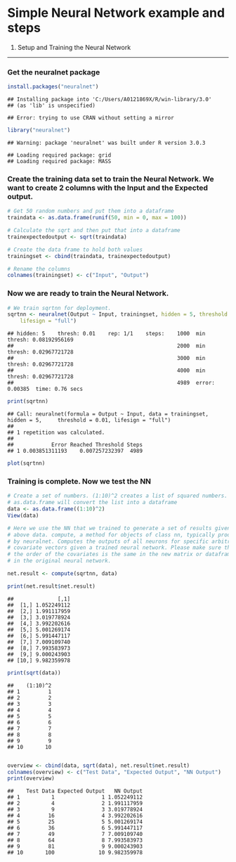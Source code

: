 Simple Neural Network example and steps
========================================================
1. Setup and Training the Neural Network
--------------
### Get the neuralnet package

```r
install.packages("neuralnet")
```

```
## Installing package into 'C:/Users/A0121869X/R/win-library/3.0'
## (as 'lib' is unspecified)
```

```
## Error: trying to use CRAN without setting a mirror
```

```r
library("neuralnet")
```

```
## Warning: package 'neuralnet' was built under R version 3.0.3
```

```
## Loading required package: grid
## Loading required package: MASS
```


### Create the training data set to train the Neural Network. We want to create 2 columns with the Input and the Expected output.

```r
# Get 50 random numbers and put them into a dataframe
traindata <- as.data.frame(runif(50, min = 0, max = 100))

# Calculate the sqrt and then put that into a dataframe
trainexpectedoutput <- sqrt(traindata)

# Create the data frame to hold both values
trainingset <- cbind(traindata, trainexpectedoutput)

# Rename the columns
colnames(trainingset) <- c("Input", "Output")
```


### Now we are ready to train the Neural Network.

```r
# We train sqrtnn for deployment.
sqrtnn <- neuralnet(Output ~ Input, trainingset, hidden = 5, threshold = 0.01, 
    lifesign = "full")
```

```
## hidden: 5    thresh: 0.01    rep: 1/1    steps:    1000	min thresh: 0.08192956169
##                                                    2000	min thresh: 0.02967721728
##                                                    3000	min thresh: 0.02967721728
##                                                    4000	min thresh: 0.02967721728
##                                                    4989	error: 0.00385	time: 0.76 secs
```

```r
print(sqrtnn)
```

```
## Call: neuralnet(formula = Output ~ Input, data = trainingset, hidden = 5,     threshold = 0.01, lifesign = "full")
## 
## 1 repetition was calculated.
## 
##            Error Reached Threshold Steps
## 1 0.003851311193    0.007257232397  4989
```

```r
plot(sqrtnn)
```


### Training is complete. Now we test the NN

```r
# Create a set of numbers. (1:10)^2 creates a list of squared numbers.
# as.data.frame will convert the list into a dataframe
data <- as.data.frame((1:10)^2)
View(data)

# Here we use the NN that we trained to generate a set of results given the
# above data. compute, a method for objects of class nn, typically produced
# by neuralnet. Computes the outputs of all neurons for specific arbitrary
# covariate vectors given a trained neural network. Please make sure that
# the order of the covariates is the same in the new matrix or dataframe as
# in the original neural network.

net.result <- compute(sqrtnn, data)

print(net.result$net.result)
```

```
##              [,1]
##  [1,] 1.052249112
##  [2,] 1.991117959
##  [3,] 3.019778924
##  [4,] 3.992202616
##  [5,] 5.001269174
##  [6,] 5.991447117
##  [7,] 7.009109740
##  [8,] 7.993583973
##  [9,] 9.000243903
## [10,] 9.982359978
```

```r
print(sqrt(data))
```

```
##    (1:10)^2
## 1         1
## 2         2
## 3         3
## 4         4
## 5         5
## 6         6
## 7         7
## 8         8
## 9         9
## 10       10
```

```r

overview <- cbind(data, sqrt(data), net.result$net.result)
colnames(overview) <- c("Test Data", "Expected Output", "NN Output")
print(overview)
```

```
##    Test Data Expected Output   NN Output
## 1          1               1 1.052249112
## 2          4               2 1.991117959
## 3          9               3 3.019778924
## 4         16               4 3.992202616
## 5         25               5 5.001269174
## 6         36               6 5.991447117
## 7         49               7 7.009109740
## 8         64               8 7.993583973
## 9         81               9 9.000243903
## 10       100              10 9.982359978
```


